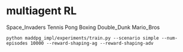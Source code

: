 # multiagent RL

Space_Invaders Tennis Pong Boxing Double_Dunk Mario_Bros
```
python maddpg_impl/experiments/train.py --scenario simple --num-episodes 10000 --reward-shaping-ag --reward-shaping-adv
```
